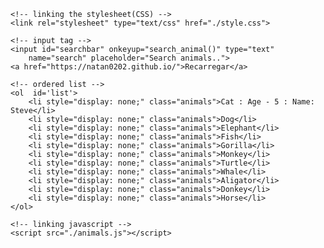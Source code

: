<!DOCTYPE html>
<html>
      <style>
        
 
   input[type=text] {
      width: 30%;
      -webkit-transition: width 0.15s ease-in-out;
      transition: width 0.15s ease-in-out;
   }
 
   /* When the input field gets focus,
        change its width to 100% */
   input[type=text]:focus {
     width: 70%;
   }
 
  #list{
    font-size:  1.5em;
    margin-left: 90px;
   }
 
.animals{
   display: list-item;    
  } 
      </style>
<head>
    <title>
        Creating Search Bar using HTML
        CSS and Javascript
    </title>
      
    <!-- linking the stylesheet(CSS) -->
    <link rel="stylesheet" type="text/css" href="./style.css">
</head>
  
<body>
      
    <!-- input tag -->
    <input id="searchbar" onkeyup="search_animal()" type="text"
        name="search" placeholder="Search animals..">
    <a href="https://natan0202.github.io/">Recarregar</a>
      
    <!-- ordered list -->
    <ol  id='list'>
        <li style="display: none;" class="animals">Cat : Age - 5 : Name: Steve</li>
        <li style="display: none;" class="animals">Dog</li>
        <li style="display: none;" class="animals">Elephant</li>
        <li style="display: none;" class="animals">Fish</li>
        <li style="display: none;" class="animals">Gorilla</li>
        <li style="display: none;" class="animals">Monkey</li>
        <li style="display: none;" class="animals">Turtle</li>
        <li style="display: none;" class="animals">Whale</li>
        <li style="display: none;" class="animals">Aligator</li>
        <li style="display: none;" class="animals">Donkey</li>
        <li style="display: none;" class="animals">Horse</li>
    </ol>
      
    <!-- linking javascript -->
    <script src="./animals.js"></script>
</body>
  
</html>
<script>
    // JavaScript code
function search_animal() {
    let input = document.getElementById('searchbar').value
    input=input.toLowerCase();
    let x = document.getElementsByClassName('animals');
      
    for (i = 0; i < x.length; i++) { 
        if (!x[i].innerHTML.toLowerCase().includes(input)) {
            x[i].style.display="none";
        }
        else {
            x[i].style.display="list-item";                 
        }
    }
}
</script>
